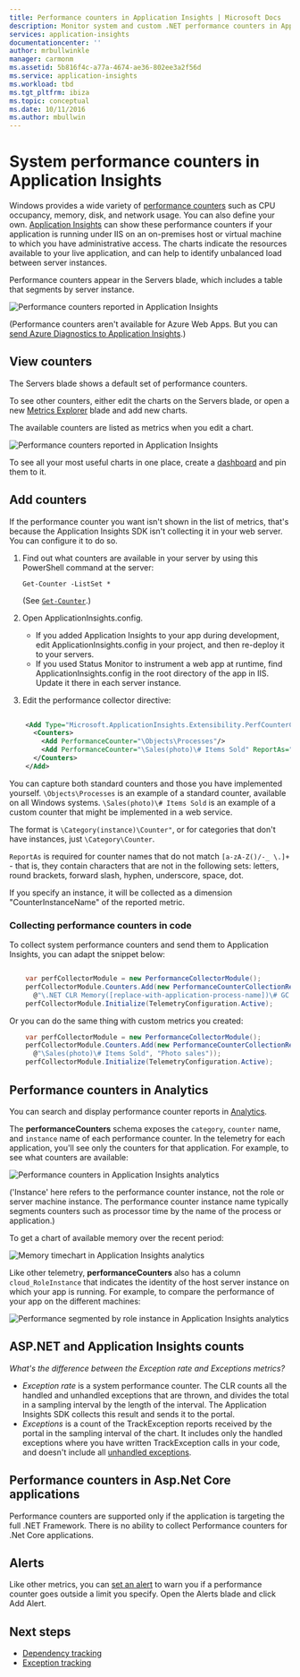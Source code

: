 ```yaml
---
title: Performance counters in Application Insights | Microsoft Docs
description: Monitor system and custom .NET performance counters in Application Insights.
services: application-insights
documentationcenter: ''
author: mrbullwinkle
manager: carmonm
ms.assetid: 5b816f4c-a77a-4674-ae36-802ee3a2f56d
ms.service: application-insights
ms.workload: tbd
ms.tgt_pltfrm: ibiza
ms.topic: conceptual
ms.date: 10/11/2016
ms.author: mbullwin
---
```

# System performance counters in Application Insights
Windows provides a wide variety of [performance counters](http://www.codeproject.com/Articles/8590/An-Introduction-To-Performance-Counters) such as CPU occupancy, memory, disk, and network usage. You can also define your own. [Application Insights](app-insights-overview.md) can show these performance counters if your application is running under IIS on an on-premises host or virtual machine to which you have administrative access. The charts indicate the resources available to your live application, and can help to identify unbalanced load between server instances.

Performance counters appear in the Servers blade, which includes a table that segments by server instance.

![Performance counters reported in Application Insights](./media/app-insights-performance-counters/counters-by-server-instance.png)

(Performance counters aren't available for Azure Web Apps. But you can [send Azure Diagnostics to Application Insights](../azure-monitor/platform/diagnostics-extension-to-application-insights.md).)

## View counters
The Servers blade shows a default set of performance counters. 

To see other counters, either edit the charts on the Servers blade, or open a new [Metrics Explorer](app-insights-metrics-explorer.md) blade and add new charts. 

The available counters are listed as metrics when you edit a chart.

![Performance counters reported in Application Insights](./media/app-insights-performance-counters/choose-performance-counters.png)

To see all your most useful charts in one place, create a [dashboard](app-insights-dashboards.md) and pin them to it.

## Add counters
If the performance counter you want isn't shown in the list of metrics, that's because the Application Insights SDK isn't collecting it in your web server. You can configure it to do so.

1. Find out what counters are available in your server by using this PowerShell command at the server:
   
    `Get-Counter -ListSet *`
   
    (See [`Get-Counter`](https://technet.microsoft.com/library/hh849685.aspx).)
2. Open ApplicationInsights.config.
   
   * If you added Application Insights to your app during development, edit ApplicationInsights.config in your project, and then re-deploy it to your servers.
   * If you used Status Monitor to instrument a web app at runtime, find ApplicationInsights.config in the root directory of the app in IIS. Update it there in each server instance.
3. Edit the performance collector directive:
   
```XML
   
    <Add Type="Microsoft.ApplicationInsights.Extensibility.PerfCounterCollector.PerformanceCollectorModule, Microsoft.AI.PerfCounterCollector">
      <Counters>
        <Add PerformanceCounter="\Objects\Processes"/>
        <Add PerformanceCounter="\Sales(photo)\# Items Sold" ReportAs="Photo sales"/>
      </Counters>
    </Add>

```

You can capture both standard counters and those you have implemented yourself. `\Objects\Processes` is an example of a standard counter, available on all Windows systems. `\Sales(photo)\# Items Sold` is an example of a custom counter that might be implemented in a web service. 

The format is `\Category(instance)\Counter"`, or for categories that don't have instances, just `\Category\Counter`.

`ReportAs` is required for counter names that do not match `[a-zA-Z()/-_ \.]+` - that is, they contain characters that are not in the following sets: letters, round brackets, forward slash, hyphen, underscore, space, dot.

If you specify an instance, it will be collected as a dimension "CounterInstanceName" of the reported metric.

### Collecting performance counters in code
To collect system performance counters and send them to Application Insights, you can adapt the snippet below:


``` C#

    var perfCollectorModule = new PerformanceCollectorModule();
    perfCollectorModule.Counters.Add(new PerformanceCounterCollectionRequest(
      @"\.NET CLR Memory([replace-with-application-process-name])\# GC Handles", "GC Handles")));
    perfCollectorModule.Initialize(TelemetryConfiguration.Active);
```
Or you can do the same thing with custom metrics you created:

``` C#
    var perfCollectorModule = new PerformanceCollectorModule();
    perfCollectorModule.Counters.Add(new PerformanceCounterCollectionRequest(
      @"\Sales(photo)\# Items Sold", "Photo sales"));
    perfCollectorModule.Initialize(TelemetryConfiguration.Active);
```

## Performance counters in Analytics
You can search and display performance counter reports in [Analytics](app-insights-analytics.md).

The **performanceCounters** schema exposes the `category`, `counter` name, and `instance` name of each performance counter.  In the telemetry for each application, you'll see only the counters for that application. For example, to see what counters are available: 

![Performance counters in Application Insights analytics](./media/app-insights-performance-counters/analytics-performance-counters.png)

('Instance' here refers to the performance counter instance,  not the role or server machine instance. The performance counter instance name typically segments counters such as processor time by the name of the process or application.)

To get a chart of available memory over the recent period: 

![Memory timechart in Application Insights analytics](./media/app-insights-performance-counters/analytics-available-memory.png)

Like other telemetry, **performanceCounters** also has a column `cloud_RoleInstance` that indicates the identity of the host server instance on which your app is running. For example, to compare the performance of your app on the different machines: 

![Performance segmented by role instance in Application Insights analytics](./media/app-insights-performance-counters/analytics-metrics-role-instance.png)

## ASP.NET and Application Insights counts
*What's the difference between the Exception rate and Exceptions metrics?*

* *Exception rate* is a system performance counter. The CLR counts all the handled and unhandled exceptions that are thrown, and divides the total in a sampling interval by the length of the interval. The Application Insights SDK collects this result and sends it to the portal.
* *Exceptions* is a count of the TrackException reports received by the portal in the sampling interval of the chart. It includes only the handled exceptions where you have written TrackException calls in your code, and doesn't include all [unhandled exceptions](app-insights-asp-net-exceptions.md). 

## Performance counters in Asp.Net Core applications
Performance counters are supported only if the application is targeting the full .NET Framework. There is no ability to collect Performance counters for .Net Core applications.

## Alerts
Like other metrics, you can [set an alert](app-insights-alerts.md) to warn you if a performance counter goes outside a limit you specify. Open the Alerts blade and click Add Alert.

## <a name="next"></a>Next steps
* [Dependency tracking](app-insights-asp-net-dependencies.md)
* [Exception tracking](app-insights-asp-net-exceptions.md)

